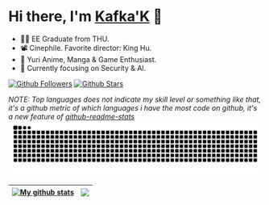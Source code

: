 # Hi there, I'm [Kafka'K](https://blog.yurich.me/) 👋

- 👨‍🎓 EE Graduate from THU.
- 📽️ Cinephile. Favorite director: King Hu.
- 👭 Yuri Anime, Manga & Game Enthusiast.
- 🤖 Currently focusing on Security & AI.  

[![Github Followers](https://img.shields.io/github/followers/thuchenyusi?label=Follow&style=social)](https://github.com/thuchenyusi)
[![Github Stars](https://img.shields.io/github/stars/thuchenyusi?style=social)](https://github.com/thuchenyusi)

<!--
Here are some ideas to get you started:

- 🔭 I’m currently working on ...
- 🌱 I’m currently learning ...
- 👯 I’m looking to collaborate on ...
- 🤔 I’m looking for help with ...
- 💬 Ask me about ...
- 📫 How to reach me: ...
- 😄 Pronouns: ...
- ⚡ Fun fact: ...
-->

*NOTE: Top languages does not indicate my skill level or something like that, it's a github metric of which languages i have the most code on github, it's a new feature of [github-readme-stats](https://github.com/anuraghazra/github-readme-stats)*
<picture>
  <source media="(prefers-color-scheme: dark)" srcset="https://raw.githubusercontent.com/thuchenyusi/snk/output/github-contribution-grid-snake-dark.svg">
  <source media="(prefers-color-scheme: light)" srcset="https://raw.githubusercontent.com/thuchenyusi/snk/output/github-contribution-grid-snake.svg">
  <img alt="github contribution grid snake animation" src="https://raw.githubusercontent.com/thuchenyusi/snk/output/github-contribution-grid-snake.svg">
</picture>

| <a href="https://github.com/anuraghazra/github-readme-stats"><img align="center" src="https://github-readme-stats.vercel.app/api?username=thuchenyusi&show_icons=true&include_all_commits=true&theme=buefy&hide_border=true&count_private=true" alt="My github stats" /></a> | <a href="https://github.com/anuraghazra/github-readme-stats"><img align="center" src="https://github-readme-stats.vercel.app/api/top-langs/?username=thuchenyusi&layout=compact&theme=buefy&hide_border=true" /></a> |
| ---------------------------------------------------------------------------------------------------------------------------------------------------------------------------------------------------------------------------------------------------------------------------- | -------------------------------------------------------------------------------------------------------------------------------------------------------------------------------------------------------------------- |
